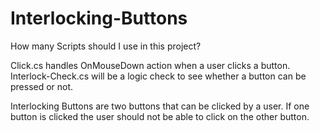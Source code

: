 # Interlocking-Buttons
How many Scripts should I use in this project?

Click.cs handles OnMouseDown action when a user clicks a button.
Interlock-Check.cs will be a logic check to see whether a button can be pressed or not.

Interlocking Buttons are two buttons that can be clicked by a user.  If one button is clicked the user should not be able to click on the other button.
